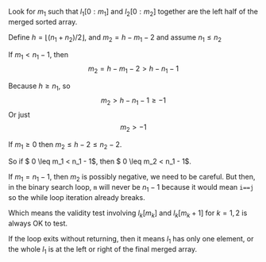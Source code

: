Look for $m_1$ such that $l_1[0:m_1]$ and $l_2[0:m_2]$ together are the left half of the merged sorted array.

Define $h = \lfloor (n_1+n_2) / 2 \rfloor$, and $m_2 = h-m_1-2$ and assume $n_1 \leq n_2$

If $m_1 < n_1 - 1$, then 
$$
m_2 = h - m_1 - 2 > h - n_1-1
$$

Because $h \geq n_1$, so
$$
m_2 > h-n_1-1 \geq -1
$$
Or just
$$
m_2 > -1
$$

If $m_1 \geq 0$ then $m_2 \leq h-2 \leq n_2 - 2$.

So if $ 0 \leq m_1 < n_1 - 1$, then $ 0 \leq m_2 < n_1 - 1$.

If $m_1 = n_1 - 1$, then $m_2$ is possibly negative, we need to be careful. But then, in the binary search loop, `m` will never be $n_1 - 1$ because it would mean `i==j` so the while loop iteration already breaks.

Which means the validity test involving $l_k[m_k]$ and $l_k[m_k+1]$ for $k = 1,2$ is always OK to test.

If the loop exits without returning, then it means $l_1$ has only one element, or the whole $l_1$ is at the left or right of the final merged array.
